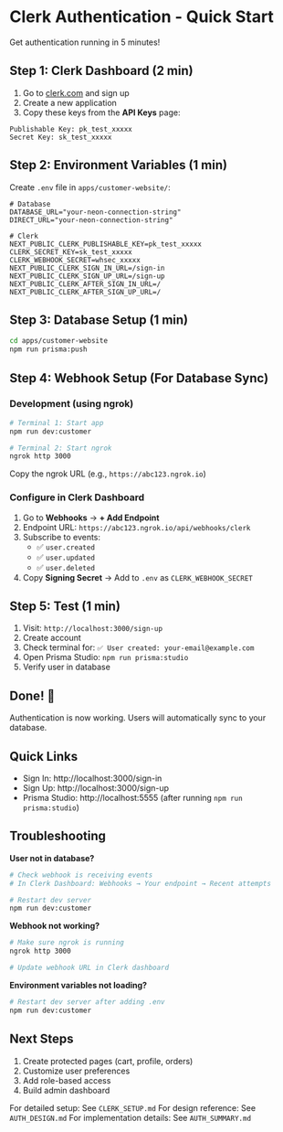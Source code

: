 # Clerk Authentication - Quick Start

Get authentication running in 5 minutes!

## Step 1: Clerk Dashboard (2 min)

1. Go to [clerk.com](https://clerk.com) and sign up
2. Create a new application
3. Copy these keys from the **API Keys** page:

```
Publishable Key: pk_test_xxxxx
Secret Key: sk_test_xxxxx
```

## Step 2: Environment Variables (1 min)

Create `.env` file in `apps/customer-website/`:

```env
# Database
DATABASE_URL="your-neon-connection-string"
DIRECT_URL="your-neon-connection-string"

# Clerk
NEXT_PUBLIC_CLERK_PUBLISHABLE_KEY=pk_test_xxxxx
CLERK_SECRET_KEY=sk_test_xxxxx
CLERK_WEBHOOK_SECRET=whsec_xxxxx
NEXT_PUBLIC_CLERK_SIGN_IN_URL=/sign-in
NEXT_PUBLIC_CLERK_SIGN_UP_URL=/sign-up
NEXT_PUBLIC_CLERK_AFTER_SIGN_IN_URL=/
NEXT_PUBLIC_CLERK_AFTER_SIGN_UP_URL=/
```

## Step 3: Database Setup (1 min)

```bash
cd apps/customer-website
npm run prisma:push
```

## Step 4: Webhook Setup (For Database Sync)

### Development (using ngrok)

```bash
# Terminal 1: Start app
npm run dev:customer

# Terminal 2: Start ngrok
ngrok http 3000
```

Copy the ngrok URL (e.g., `https://abc123.ngrok.io`)

### Configure in Clerk Dashboard

1. Go to **Webhooks** → **+ Add Endpoint**
2. Endpoint URL: `https://abc123.ngrok.io/api/webhooks/clerk`
3. Subscribe to events:
   - ✅ `user.created`
   - ✅ `user.updated`
   - ✅ `user.deleted`
4. Copy **Signing Secret** → Add to `.env` as `CLERK_WEBHOOK_SECRET`

## Step 5: Test (1 min)

1. Visit: `http://localhost:3000/sign-up`
2. Create account
3. Check terminal for: `✅ User created: your-email@example.com`
4. Open Prisma Studio: `npm run prisma:studio`
5. Verify user in database

## Done! 🎉

Authentication is now working. Users will automatically sync to your database.

## Quick Links

- Sign In: http://localhost:3000/sign-in
- Sign Up: http://localhost:3000/sign-up
- Prisma Studio: http://localhost:5555 (after running `npm run prisma:studio`)

## Troubleshooting

**User not in database?**
```bash
# Check webhook is receiving events
# In Clerk Dashboard: Webhooks → Your endpoint → Recent attempts

# Restart dev server
npm run dev:customer
```

**Webhook not working?**
```bash
# Make sure ngrok is running
ngrok http 3000

# Update webhook URL in Clerk dashboard
```

**Environment variables not loading?**
```bash
# Restart dev server after adding .env
npm run dev:customer
```

## Next Steps

1. Create protected pages (cart, profile, orders)
2. Customize user preferences
3. Add role-based access
4. Build admin dashboard

For detailed setup: See `CLERK_SETUP.md`
For design reference: See `AUTH_DESIGN.md`
For implementation details: See `AUTH_SUMMARY.md`
